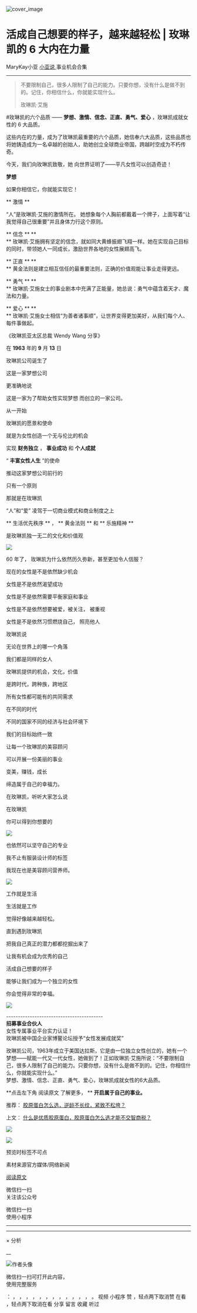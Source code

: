 ![cover_image](https://mmbiz.qpic.cn/mmbiz_jpg/A8SKDch4cJHhpYjxm8KyLe50R4m3EQZ3GkpOXfM3S8XGyg695qOqG476fDpIicDMvamKnQ91qCwLpEicWLvOhlUw/0?wx_fmt=jpeg)

#  活成自己想要的样子，越来越轻松 | 玫琳凯的 6 大内在力量

MaryKay小亚  [ 小亚说 ](https://mp.weixin.qq.com/mp/appmsgalbum?__biz=MzUxNDAwNTk0MQ==&action=getalbum&album_id=2679158701706002433#wechat_redirect) 事业机会合集

__ _ _ _ _

  

  

> 不要限制自己，很多人限制了自己的能力。只要你想，没有什么是做不到的。记住，你相信什么，你就能实现什么。
>
> 玫琳凯·艾施

  

#玫琳凯的六个品质  —— **梦想、激情、信念、正直、勇气、爱心** ，玫琳凯成就女性的 6 大品质。

这些内在的力量，成为了玫琳凯最重要的六个品质，她信奉六大品质，这些品质也将她铸造成为一名卓越的创始人，助她创立全球商业帝国，跨越时空成为不朽传奇。

今天，我们向玫琳凯致敬，她  向世界证明了——平凡女性可以创造奇迹！

  

**梦想**

如果你相信它，你就能实现它！

  

  

  

** 激情  **

  

“人”是玫琳凯·艾施的激情所在。  她想象每个人胸前都戴着一个牌子，上面写着“让我觉得自己很重要”并且身体力行这个原则。

  
  
  
** 信念  ** **  
** 玫琳凯·艾施拥有坚定的信念，就如同大黄蜂振翅飞翔一样。她在实现自己目标的同时，带领她人一同成长，激励世界各地的女性展翅高飞。  
  
  
  
** 正直  ** **  
** 黄金法则是建立相互信任的最重要法则，正确的价值观能让事业走得更远。  
  
  
  
  
** 勇气  ** **  
** 玫琳凯·艾施女士的事业剧本中充满了正能量，她总说：勇气中蕴含着天才、魔法和力量。  
  
  
** 爱心  ** **  
** 玫琳凯·艾施女士相信“为善者诸事顺”，让世界变得更加美好，从我们每个人、每件事做起。  
  
  
  

  

《玫琳凯亚太区总裁 Wendy Wang 分享》  

  

在 **1963** 年的 **9** 月 **13** 日

玫琳凯公司诞生了

这是一家梦想公司

更准确地说

这是一家为了帮助女性实现梦想  而创立的一家公司。

  

从一开始

玫琳凯的愿景和使命

就是为女性创造一个无与伦比的机会

实现  **财务独立** ，  **事业成功** 和  **个人成就**

“  **丰富女性人生** ”的使命

  

推动这家梦想公司前行的  

只有一个原则

那就是在玫琳凯

“人”和“爱”  凌驾于一切商业模式和商业制度之上

  

** 生活优先秩序  ** ，  ** 黄金法则  ** 和  ** 乐施精神  **

是玫琳凯独一无二的文化和价值观

  
![](https://mmbiz.qpic.cn/mmbiz_png/A8SKDch4cJHhpYjxm8KyLe50R4m3EQZ3PoAhZpSDibmrG9IjnGA7ZI5wJPAMYGKCiaK1QmCwNAWG6tH7eOPsCicxg/640?wx_fmt=png&from=appmsg)  
  

60 年了，  玫琳凯为什么依然历久弥新，甚至更加令人信服？

  

  

现在的女性是不是依然缺少机会  

女性是不是依然渴望成功

女性是不是依然需要平衡家庭和事业

女性是不是依然想要被爱，被关注，  被重视

女性是不是依然习惯燃烧自己，  照亮他人

  

玫琳凯说

无论在世界上的哪一个角落

我们都是同样的女人

  

  

玫琳凯提供的机会，文化，价值

是跨时代，跨种族，跨地区

所有女性都可能有的共同需求

  

  

在不同的时代

不同的国家不同的经济与社会环境下

我们的目标始终一致

让每一个玫琳凯的美容顾问

可以开展一份美丽的事业

变美，赚钱，成长

缔造属于自己的幸福力。

  

  

在玫琳凯，听听大家怎么说  

  

  

在玫琳凯

你可以得到你想要的

  

![](https://mmbiz.qpic.cn/mmbiz_png/A8SKDch4cJHhpYjxm8KyLe50R4m3EQZ37geicPP9jVNPajCrTzykmuHr8MknYuJB3tBrRGcvMUfKVqzmSOSPWtg/640?wx_fmt=png&from=appmsg)

  

也依然可以坚守自己的专业

我不止有服装设计师的标签

我现在也是美容顾问营养师。

  

  

![](https://mmbiz.qpic.cn/mmbiz_png/A8SKDch4cJHhpYjxm8KyLe50R4m3EQZ3M6cRTS89nVlxiaLpVaRib4O0vbc210wbLrtviaRRauC4PSNA047kWr7WA/640?wx_fmt=png&from=appmsg)

  

  

工作就是生活

生活就是工作

  

觉得好像越来越轻松。

  

直到遇到玫琳凯

把我自己真正的潜力都都挖掘出来了

让我有机会成为优秀的自己

活成自己想要的样子

能够让我们成为一个独立的女性

你会觉得非常的幸福。

  
  

![](https://mmbiz.qpic.cn/mmbiz_png/A8SKDch4cJE8icY0eCbs9cVTAHlKfKCHV2FGjcLYcScibq4kG8JjuehUeibdjc3lOmHuqXPhnkZYLlbTU6IFQHRSg/640?wx_fmt=png)

  
  
\-----------------------------------------  
**招募事业合伙人**  
女性专属事业平台实力认证！  
玫琳凯被中国企业家博鳌论坛授予“女性发展成就奖”  
  
玫琳凯公司，1963年成立于美国达拉斯，它是由一位独立女性创立的，她有一个梦想——赋能一代又一代女性，她做到了！正如玫琳凯·艾施所说：“不要限制自己，很多人限制了自己的能力。只要你想，没有什么是做不到的。记住，你相信什么，你就能实现什么。”  
梦想、激情、信念、正直、勇气、爱心，玫琳凯成就女性的6大品质。  
  
**点击左下角 阅读原文  了解更多， ** **开启属于自己的事业。**  
  

推荐： [ 胶原蛋白怎么选，逆龄不长纹，紧致不松垮？
](http://mp.weixin.qq.com/s?__biz=MzUxNDAwNTk0MQ==&mid=2247484812&idx=1&sn=c25e884af42bd6efde053264019adf9f&chksm=f94dcb56ce3a42409a7d56f78a11aa5c2dd999a3a181b6385e64e402ca6dc5ae7a94212a67e7&scene=21#wechat_redirect)  

上文： [ 什么是优质胶原蛋白，胶原蛋白怎么选才能不交智商税？
](http://mp.weixin.qq.com/s?__biz=MzUxNDAwNTk0MQ==&mid=2247485486&idx=2&sn=eb445bb0a752e76dff496628355e3af5&chksm=f94dc6f4ce3a4fe24c8906b888139f73f3a55e68c46f89cf75612c6e6da7a85a0cc236a314c8&scene=21#wechat_redirect)

![](https://mmbiz.qpic.cn/mmbiz_gif/b96CibCt70iaZ7Bia3Wm91cEuWhERXfCYjTia9tf7aMjVBNRETSa2NpGjCV6tyNvgCLos8LBgwEgxcwaIw8zdOsG7A/640?wx_fmt=gif)

![](https://mmbiz.qpic.cn/mmbiz_jpg/A8SKDch4cJEicCnqTxiatgGquhIicZ1wJ1Dth5YOOzoYV7U4N3HmiaO0vVAzjOpBVdtF0gnL632Fc7HqiaDmgveQDEw/640?wx_fmt=jpeg)

  

  

  

  

预览时标签不可点

素材来源官方媒体/网络新闻

[ 阅读原文 ](javascript:;)

微信扫一扫  
关注该公众号



微信扫一扫  
使用小程序

****



****



×  分析

__

![作者头像](http://mmbiz.qpic.cn/mmbiz_png/A8SKDch4cJE0KicTMyrVCx3VLqEgic5sJ1V5QeGZTibG9GLZlSCXSj5ByXNkib5PBrZVMkI41KKxgwE1K9gfypUeRg/0?wx_fmt=png)

微信扫一扫可打开此内容，  
使用完整服务

：  ，  ，  ，  ，  ，  ，  ，  ，  ，  ，  ，  ，  。  视频  小程序  赞  ，轻点两下取消赞  在看  ，轻点两下取消在看
分享  留言  收藏  听过

